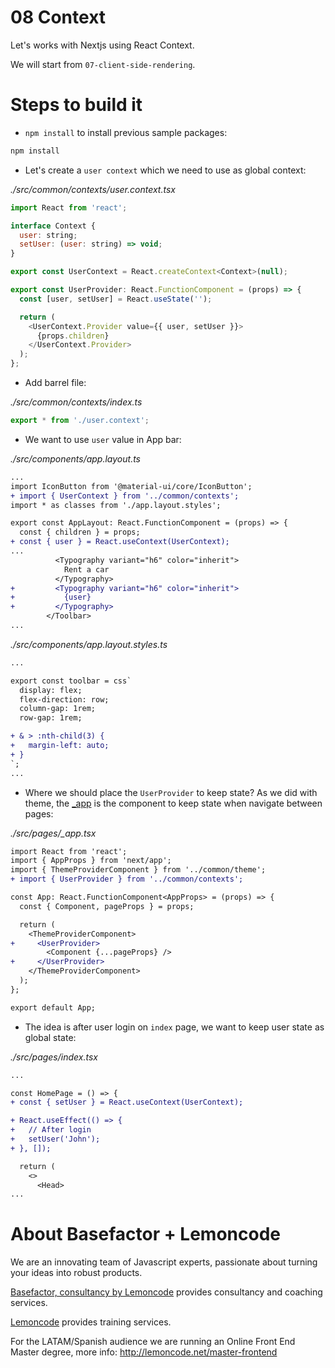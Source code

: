 # 08 Context

Let's works with Nextjs using React Context.

We will start from `07-client-side-rendering`.

# Steps to build it

- `npm install` to install previous sample packages:

```bash
npm install
```

- Let's create a `user context` which we need to use as global context:

_./src/common/contexts/user.context.tsx_

```javascript
import React from 'react';

interface Context {
  user: string;
  setUser: (user: string) => void;
}

export const UserContext = React.createContext<Context>(null);

export const UserProvider: React.FunctionComponent = (props) => {
  const [user, setUser] = React.useState('');

  return (
    <UserContext.Provider value={{ user, setUser }}>
      {props.children}
    </UserContext.Provider>
  );
};

```

- Add barrel file:

_./src/common/contexts/index.ts_

```javascript
export * from './user.context';

```

- We want to use `user` value in App bar:

_./src/components/app.layout.ts_

```diff
...
import IconButton from '@material-ui/core/IconButton';
+ import { UserContext } from '../common/contexts';
import * as classes from './app.layout.styles';

export const AppLayout: React.FunctionComponent = (props) => {
  const { children } = props;
+ const { user } = React.useContext(UserContext);
...
          <Typography variant="h6" color="inherit">
            Rent a car
          </Typography>
+         <Typography variant="h6" color="inherit">
+           {user}
+         </Typography>
        </Toolbar>
...

```

_./src/components/app.layout.styles.ts_

```diff
...

export const toolbar = css`
  display: flex;
  flex-direction: row;
  column-gap: 1rem;
  row-gap: 1rem;

+ & > :nth-child(3) {
+   margin-left: auto;
+ }
`;
...
```

- Where we should place the `UserProvider` to keep state? As we did with theme, the [_app](https://nextjs.org/docs/advanced-features/custom-app) is the component  to keep state when navigate between pages:

_./src/pages/\_app.tsx_

```diff
import React from 'react';
import { AppProps } from 'next/app';
import { ThemeProviderComponent } from '../common/theme';
+ import { UserProvider } from '../common/contexts';

const App: React.FunctionComponent<AppProps> = (props) => {
  const { Component, pageProps } = props;

  return (
    <ThemeProviderComponent>
+     <UserProvider>
        <Component {...pageProps} />
+     </UserProvider>
    </ThemeProviderComponent>
  );
};

export default App;

```

- The idea is after user login on `index` page, we want to keep user state as global state:

_./src/pages/index.tsx_

```diff
...

const HomePage = () => {
+ const { setUser } = React.useContext(UserContext);

+ React.useEffect(() => {
+   // After login
+   setUser('John');
+ }, []);

  return (
    <>
      <Head>
...

```

# About Basefactor + Lemoncode

We are an innovating team of Javascript experts, passionate about turning your ideas into robust products.

[Basefactor, consultancy by Lemoncode](http://www.basefactor.com) provides consultancy and coaching services.

[Lemoncode](http://lemoncode.net/services/en/#en-home) provides training services.

For the LATAM/Spanish audience we are running an Online Front End Master degree, more info: http://lemoncode.net/master-frontend
